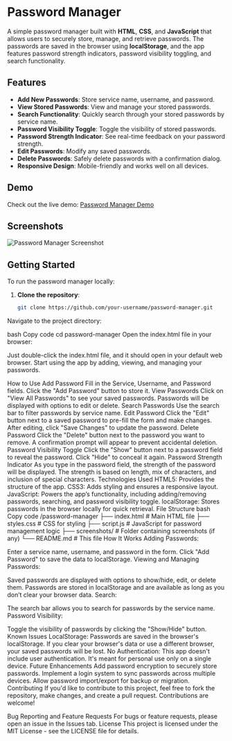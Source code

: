 # Password Manager

A simple password manager built with **HTML**, **CSS**, and **JavaScript** that allows users to securely store, manage, and retrieve passwords. The passwords are saved in the browser using **localStorage**, and the app features password strength indicators, password visibility toggling, and search functionality.

## Features
- **Add New Passwords**: Store service name, username, and password.
- **View Stored Passwords**: View and manage your stored passwords.
- **Search Functionality**: Quickly search through your stored passwords by service name.
- **Password Visibility Toggle**: Toggle the visibility of stored passwords.
- **Password Strength Indicator**: See real-time feedback on your password strength.
- **Edit Passwords**: Modify any saved passwords.
- **Delete Passwords**: Safely delete passwords with a confirmation dialog.
- **Responsive Design**: Mobile-friendly and works well on all devices.

## Demo

Check out the live demo: [Password Manager Demo](#)

## Screenshots

![Password Manager Screenshot]()

## Getting Started

To run the password manager locally:

1. **Clone the repository**:
   ```bash
   git clone https://github.com/your-username/password-manager.git
Navigate to the project directory:

bash
Copy code
cd password-manager
Open the index.html file in your browser:

Just double-click the index.html file, and it should open in your default web browser.
Start using the app by adding, viewing, and managing your passwords.

How to Use
Add Password
Fill in the Service, Username, and Password fields.
Click the "Add Password" button to store it.
View Passwords
Click on "View All Passwords" to see your saved passwords.
Passwords will be displayed with options to edit or delete.
Search Passwords
Use the search bar to filter passwords by service name.
Edit Password
Click the "Edit" button next to a saved password to pre-fill the form and make changes.
After editing, click "Save Changes" to update the password.
Delete Password
Click the "Delete" button next to the password you want to remove.
A confirmation prompt will appear to prevent accidental deletion.
Password Visibility Toggle
Click the "Show" button next to a password field to reveal the password.
Click "Hide" to conceal it again.
Password Strength Indicator
As you type in the password field, the strength of the password will be displayed.
The strength is based on length, mix of characters, and inclusion of special characters.
Technologies Used
HTML5: Provides the structure of the app.
CSS3: Adds styling and ensures a responsive layout.
JavaScript: Powers the app’s functionality, including adding/removing passwords, searching, and password visibility toggle.
localStorage: Stores passwords in the browser locally for quick retrieval.
File Structure
bash
Copy code
/password-manager
  ├── index.html           # Main HTML file
  ├── styles.css           # CSS for styling
  ├── script.js            # JavaScript for password management logic
  ├── screenshots/         # Folder containing screenshots (if any)
  └── README.md            # This file
How It Works
Adding Passwords:

Enter a service name, username, and password in the form.
Click "Add Password" to save the data to localStorage.
Viewing and Managing Passwords:

Saved passwords are displayed with options to show/hide, edit, or delete them.
Passwords are stored in localStorage and are available as long as you don’t clear your browser data.
Search:

The search bar allows you to search for passwords by the service name.
Password Visibility:

Toggle the visibility of passwords by clicking the "Show/Hide" button.
Known Issues
LocalStorage: Passwords are saved in the browser's localStorage. If you clear your browser's data or use a different browser, your saved passwords will be lost.
No Authentication: This app doesn't include user authentication. It's meant for personal use only on a single device.
Future Enhancements
Add password encryption to securely store passwords.
Implement a login system to sync passwords across multiple devices.
Allow password import/export for backup or migration.
Contributing
If you'd like to contribute to this project, feel free to fork the repository, make changes, and create a pull request. Contributions are welcome!

Bug Reporting and Feature Requests
For bugs or feature requests, please open an issue in the Issues tab.
License
This project is licensed under the MIT License - see the LICENSE file for details.
